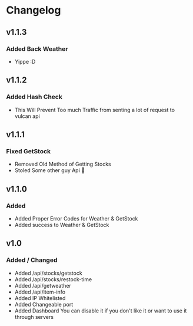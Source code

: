 # Changelog
## v1.1.3
### Added Back Weather
- Yippe :D

## v1.1.2
### Added Hash Check
- This Will Prevent Too much Traffic from senting a lot of request to vulcan api

## v1.1.1
### Fixed GetStock
- Removed Old Method of Getting Stocks 
- Stoled Some other guy Api 🤑

## v1.1.0
### Added
- Added Proper Error Codes for Weather & GetStock
- Added success to Weather & GetStock

## v1.0

### Added / Changed
- Added /api/stocks/getstock
- Added /api/stocks/restock-time
- Added /api/getweather
- Added /api/item-info
- Added IP Whitelisted 
- Added Changeable port
- Added Dashboard You can disable it if you don't like it or want to use it through servers 
